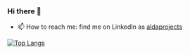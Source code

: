 ### Hi there 👋
- 📫 How to reach me: find me on LinkedIn as [aldaprojects](https://www.linkedin.com/in/aldaprojects/)

[![Top Langs](https://github-readme-stats.vercel.app/api/top-langs/?username=aldaprojects&layout=compact)](https://github.com/aldaprojects)
